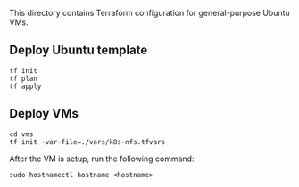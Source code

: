 This directory contains Terraform configuration for general-purpose Ubuntu VMs.

## Deploy Ubuntu template

```
tf init
tf plan
tf apply
```

## Deploy VMs

```
cd vms
tf init -var-file=./vars/k8s-nfs.tfvars
```

After the VM is setup, run the following command:

```
sudo hostnamectl hostname <hostname>
```
